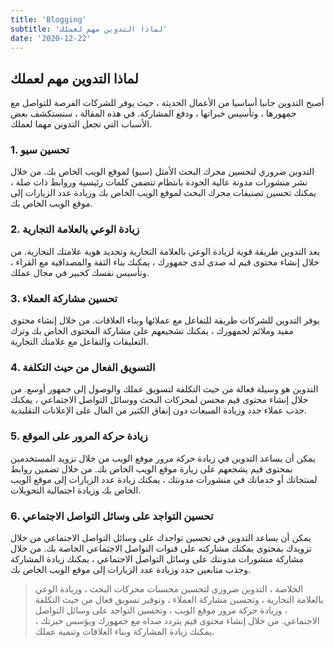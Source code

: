 ```yaml
---
title: 'Blogging'
subtitle: 'لماذا التدوين مهم لعملك'
date: '2020-12-22'
---
```


## لماذا التدوين مهم لعملك

أصبح التدوين جانبا أساسيا من الأعمال الحديثة ، حيث يوفر للشركات الفرصة للتواصل مع جمهورها ، وتأسيس خبراتها ، ودفع المشاركة. في هذه المقالة ، سنستكشف بعض الأسباب التي تجعل التدوين مهما لعملك.

### 1. تحسين سيو

التدوين ضروري لتحسين محرك البحث الأمثل (سيو) لموقع الويب الخاص بك. من خلال نشر منشورات مدونة عالية الجودة بانتظام تتضمن كلمات رئيسية وروابط ذات صلة ، يمكنك تحسين تصنيفات محرك البحث لموقع الويب الخاص بك وزيادة عدد الزيارات إلى موقع الويب الخاص بك.

### 2. زيادة الوعي بالعلامة التجارية

يعد التدوين طريقة قوية لزيادة الوعي بالعلامة التجارية وتحديد هوية علامتك التجارية. من خلال إنشاء محتوى قيم له صدى لدى جمهورك ، يمكنك بناء الثقة والمصداقية مع القراء ، وتأسيس نفسك كخبير في مجال عملك.

### 3. تحسين مشاركة العملاء

يوفر التدوين للشركات طريقة للتفاعل مع عملائها وبناء العلاقات. من خلال إنشاء محتوى مفيد وملائم لجمهورك ، يمكنك تشجيعهم على مشاركة المحتوى الخاص بك وترك التعليقات والتفاعل مع علامتك التجارية.

### 4. التسويق الفعال من حيث التكلفة

التدوين هو وسيلة فعالة من حيث التكلفة لتسويق عملك والوصول إلى جمهور أوسع. من خلال إنشاء محتوى قيم محسن لمحركات البحث ووسائل التواصل الاجتماعي ، يمكنك جذب عملاء جدد وزيادة المبيعات دون إنفاق الكثير من المال على الإعلانات التقليدية.

### 5. زيادة حركة المرور على الموقع

يمكن أن يساعد التدوين في زيادة حركة مرور موقع الويب من خلال تزويد المستخدمين بمحتوى قيم يشجعهم على زيارة موقع الويب الخاص بك. من خلال تضمين روابط لمنتجاتك أو خدماتك في منشورات مدونتك ، يمكنك زيادة عدد الزيارات إلى موقع الويب الخاص بك وزيادة احتمالية التحويلات.

### 6. تحسين التواجد على وسائل التواصل الاجتماعي

يمكن أن يساعد التدوين في تحسين تواجدك على وسائل التواصل الاجتماعي من خلال تزويدك بمحتوى يمكنك مشاركته على قنوات التواصل الاجتماعي الخاصة بك. من خلال مشاركة منشورات مدونتك على وسائل التواصل الاجتماعي ، يمكنك زيادة المشاركة وجذب متابعين جدد وزيادة عدد الزيارات إلى موقع الويب الخاص بك.

> الخلاصة ، التدوين ضروري لتحسين محسنات محركات البحث ، وزيادة الوعي بالعلامة التجارية ، وتحسين مشاركة العملاء ، وتوفير تسويق فعال من حيث التكلفة ، وزيادة حركة مرور موقع الويب ، وتحسين التواجد على وسائل التواصل الاجتماعي. من خلال إنشاء محتوى قيم يتردد صداه مع جمهورك ويؤسس خبرتك ، يمكنك زيادة المشاركة وبناء العلاقات وتنمية عملك.
